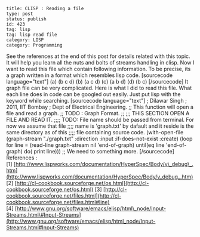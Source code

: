 ~~~~ 
title: CLISP : Reading a file
type: post
status: publish
id: 423
tag: lisp
tag: lisp read file
category: LISP
category: Programming
~~~~

See the references at the end of this post for details related with this
topic. It will help you learn all the nuts and bolts of streams handling
in clisp. Now I want to read this file which contain following
information. To be precise, its a graph written in a format which
resembles lisp code. [sourcecode language="text"] (a) (b c d) (b) (a c
d) (c) (a b d) (d) (b c) [/sourcecode] It graph file can be very
complicated. Here is what I did to read this file. What each line does
in code can be googled out easily. Just put lisp with the keyword while
searching. [sourcecode language="text"] ; Dilawar Singh ; 2011, IIT
Bombay ; Dept of Electrical Engineering. ;; This function will open a
file and read a graph. ;; TODO : Graph Format. ;; ;;; THIS SECTION OPEN
A FILE AND READ IT. ;;;; TODO: File name should be passed from terminal.
For now we assume that file ;;;; name is 'graph.txt' by dafault and it
reside is the same directory as of this ;;;; file containing source
code. (with-open-file (graph-stream "./graph.txt" :direction :input
:if-does-not-exist :create) (loop for line = (read-line graph-stream nil
'end-of-graph) until(eq line 'end-of-graph) do( print line))) ;; We need
to something more. [/sourcecode] References :
[1] [http://www.lispworks.com/documentation/HyperSpec/Body/v\_debug\_.htm](http://www.lispworks.com/documentation/HyperSpec/Body/v_debug_.htm)
[2] [http://cl-cookbook.sourceforge.net/os.html](http://cl-cookbook.sourceforge.net/os.html)
[3] [http://cl-cookbook.sourceforge.net/files.html](http://cl-cookbook.sourceforge.net/files.html#line)
[4] [http://www.gnu.org/software/emacs/elisp/html\_node/Input-Streams.html\#Input-Streams](http://www.gnu.org/software/emacs/elisp/html_node/Input-Streams.html#Input-Streams)
